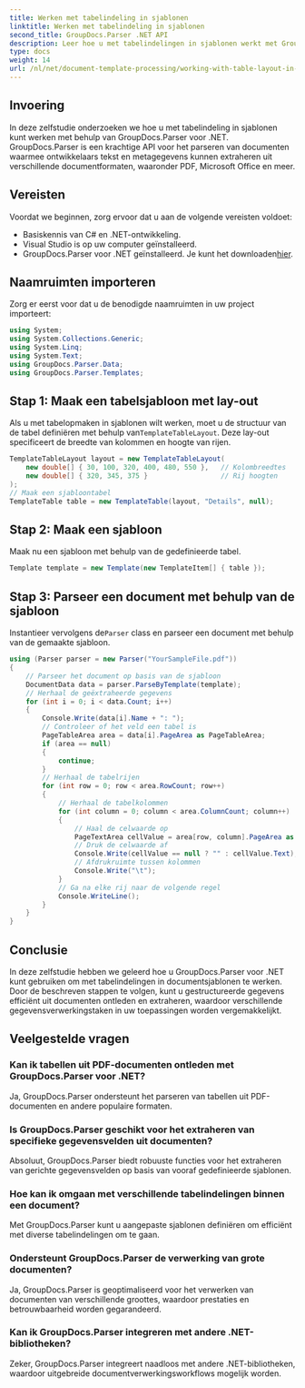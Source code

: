 ```yaml
---
title: Werken met tabelindeling in sjablonen
linktitle: Werken met tabelindeling in sjablonen
second_title: GroupDocs.Parser .NET API
description: Leer hoe u met tabelindelingen in sjablonen werkt met GroupDocs.Parser voor .NET. Haal gestructureerde gegevens efficiënt uit documenten.
type: docs
weight: 14
url: /nl/net/document-template-processing/working-with-table-layout-in-templates/
---
```

## Invoering
In deze zelfstudie onderzoeken we hoe u met tabelindeling in sjablonen kunt werken met behulp van GroupDocs.Parser voor .NET. GroupDocs.Parser is een krachtige API voor het parseren van documenten waarmee ontwikkelaars tekst en metagegevens kunnen extraheren uit verschillende documentformaten, waaronder PDF, Microsoft Office en meer.
## Vereisten
Voordat we beginnen, zorg ervoor dat u aan de volgende vereisten voldoet:
- Basiskennis van C# en .NET-ontwikkeling.
- Visual Studio is op uw computer geïnstalleerd.
-  GroupDocs.Parser voor .NET geïnstalleerd. Je kunt het downloaden[hier](https://releases.groupdocs.com/parser/net/).

## Naamruimten importeren
Zorg er eerst voor dat u de benodigde naamruimten in uw project importeert:
```csharp
using System;
using System.Collections.Generic;
using System.Linq;
using System.Text;
using GroupDocs.Parser.Data;
using GroupDocs.Parser.Templates;
```
## Stap 1: Maak een tabelsjabloon met lay-out
Als u met tabelopmaken in sjablonen wilt werken, moet u de structuur van de tabel definiëren met behulp van`TemplateTableLayout`. Deze lay-out specificeert de breedte van kolommen en hoogte van rijen.
```csharp
TemplateTableLayout layout = new TemplateTableLayout(
    new double[] { 30, 100, 320, 400, 480, 550 },   // Kolombreedtes
    new double[] { 320, 345, 375 }                  // Rij hoogten
);
// Maak een sjabloontabel
TemplateTable table = new TemplateTable(layout, "Details", null);
```
## Stap 2: Maak een sjabloon
Maak nu een sjabloon met behulp van de gedefinieerde tabel.
```csharp
Template template = new Template(new TemplateItem[] { table });
```
## Stap 3: Parseer een document met behulp van de sjabloon
 Instantieer vervolgens de`Parser` class en parseer een document met behulp van de gemaakte sjabloon.
```csharp
using (Parser parser = new Parser("YourSampleFile.pdf"))
{
    // Parseer het document op basis van de sjabloon
    DocumentData data = parser.ParseByTemplate(template);
    // Herhaal de geëxtraheerde gegevens
    for (int i = 0; i < data.Count; i++)
    {
        Console.Write(data[i].Name + ": ");
        // Controleer of het veld een tabel is
        PageTableArea area = data[i].PageArea as PageTableArea;
        if (area == null)
        {
            continue;
        }
        // Herhaal de tabelrijen
        for (int row = 0; row < area.RowCount; row++)
        {
            // Herhaal de tabelkolommen
            for (int column = 0; column < area.ColumnCount; column++)
            {
                // Haal de celwaarde op
                PageTextArea cellValue = area[row, column].PageArea as PageTextArea;
                // Druk de celwaarde af
                Console.Write(cellValue == null ? "" : cellValue.Text);
                // Afdrukruimte tussen kolommen
                Console.Write("\t");
            }
            // Ga na elke rij naar de volgende regel
            Console.WriteLine();
        }
    }
}
```

## Conclusie
In deze zelfstudie hebben we geleerd hoe u GroupDocs.Parser voor .NET kunt gebruiken om met tabelindelingen in documentsjablonen te werken. Door de beschreven stappen te volgen, kunt u gestructureerde gegevens efficiënt uit documenten ontleden en extraheren, waardoor verschillende gegevensverwerkingstaken in uw toepassingen worden vergemakkelijkt.

## Veelgestelde vragen
### Kan ik tabellen uit PDF-documenten ontleden met GroupDocs.Parser voor .NET?
Ja, GroupDocs.Parser ondersteunt het parseren van tabellen uit PDF-documenten en andere populaire formaten.
### Is GroupDocs.Parser geschikt voor het extraheren van specifieke gegevensvelden uit documenten?
Absoluut, GroupDocs.Parser biedt robuuste functies voor het extraheren van gerichte gegevensvelden op basis van vooraf gedefinieerde sjablonen.
### Hoe kan ik omgaan met verschillende tabelindelingen binnen een document?
Met GroupDocs.Parser kunt u aangepaste sjablonen definiëren om efficiënt met diverse tabelindelingen om te gaan.
### Ondersteunt GroupDocs.Parser de verwerking van grote documenten?
Ja, GroupDocs.Parser is geoptimaliseerd voor het verwerken van documenten van verschillende groottes, waardoor prestaties en betrouwbaarheid worden gegarandeerd.
### Kan ik GroupDocs.Parser integreren met andere .NET-bibliotheken?
Zeker, GroupDocs.Parser integreert naadloos met andere .NET-bibliotheken, waardoor uitgebreide documentverwerkingsworkflows mogelijk worden.